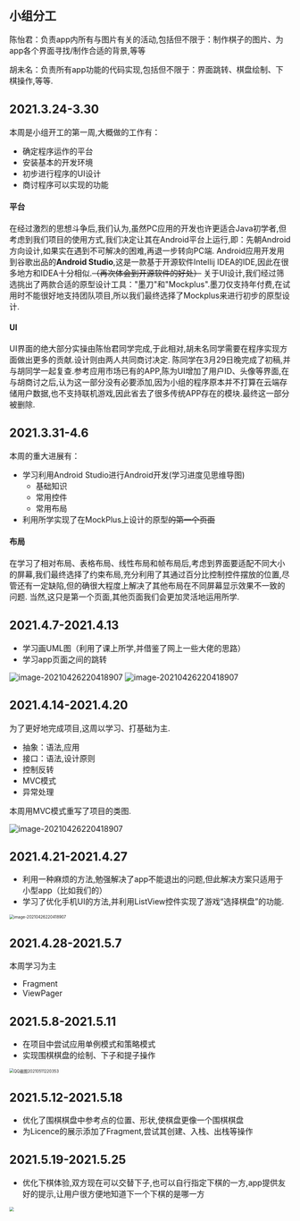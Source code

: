 ## 小组分工

陈怡君：负责app内所有与图片有关的活动,包括但不限于：制作棋子的图片、为app各个界面寻找/制作合适的背景,等等

胡未名：负责所有app功能的代码实现,包括但不限于：界面跳转、棋盘绘制、下棋操作,等等.

## 2021.3.24-3.30

本周是小组开工的第一周,大概做的工作有：
-   确定程序运作的平台
-   安装基本的开发环境
-   初步进行程序的UI设计
-   商讨程序可以实现的功能

#### 平台

在经过激烈的思想斗争后,我们认为,虽然PC应用的开发也许更适合Java初学者,但考虑到我们项目的使用方式,我们决定让其在Android平台上运行,即：先朝Android方向设计,如果实在遇到不可解决的困难,再退一步转向PC端.
Android应用开发用到谷歌出品的**Android Studio**,这是一款基于开源软件Intellij IDEA的IDE,因此在很多地方和IDEA十分相似.~~（再次体会到开源软件的好处）~~
关于UI设计,我们经过筛选挑出了两款合适的原型设计工具："墨刀"和"Mockplus".墨刀仅支持年付费,在试用时不能很好地支持团队项目,所以我们最终选择了Mockplus来进行初步的原型设计.

#### UI
UI界面的绝大部分实操由陈怡君同学完成,于此相对,胡未名同学需要在程序实现方面做出更多的贡献.设计则由两人共同商讨决定.
陈同学在3月29日晚完成了初稿,并与胡同学一起复查.参考应用市场已有的APP,陈为UI增加了用户ID、头像等界面,在与胡商讨之后,认为这一部分没有必要添加,因为小组的程序原本并不打算在云端存储用户数据,也不支持联机游戏,因此省去了很多传统APP存在的模块.最终这一部分被删除.

## 2021.3.31-4.6
本周的重大进展有：

-   学习利用Android Studio进行Android开发(学习进度见思维导图)
    -   基础知识
    -   常用控件
    -   常用布局
-   利用所学实现了在MockPlus上设计的原型~~的第一个页面~~
#### 布局

在学习了相对布局、表格布局、线性布局和帧布局后,考虑到界面要适配不同大小的屏幕,我们最终选择了约束布局,充分利用了其通过百分比控制控件摆放的位置,尽管还有一定缺陷,但的确很大程度上解决了其他布局在不同屏幕显示效果不一致的问题.
当然,这只是第一个页面,其他页面我们会更加灵活地运用所学.

## 2021.4.7-2021.4.13

-   学习画UML图（利用了课上所学,并借鉴了网上一些大佬的思路）
-   学习app页面之间的跳转

<img src="assets/CHIBoard-uml.jpeg" alt="image-20210426220418907" style="zoom:100%;" />

<img src="assets/QQ%E6%88%AA%E5%9B%BE20210413215558.png" alt="image-20210426220418907" style="zoom:100%;" />

## 2021.4.14-2021.4.20

为了更好地完成项目,这周以学习、打基础为主.

-   抽象：语法,应用
-   接口：语法,设计原则
-   控制反转
-   MVC模式
-   异常处理

本周用MVC模式重写了项目的类图.

<img src="assets/CHIBoard-uml-v2.jpeg" alt="image-20210426220418907" style="zoom:100%;" />

## 2021.4.21-2021.4.27

-   利用一种麻烦的方法,勉强解决了app不能退出的问题,但此解决方案只适用于小型app（比如我们的）
-   学习了优化手机UI的方法,并利用ListView控件实现了游戏“选择棋盘”的功能.

<img src="assets/2021.4.28.png" alt="image-20210426220418907" style="zoom:50%;" />

## 2021.4.28-2021.5.7

本周学习为主

- Fragment
- ViewPager

## 2021.5.8-2021.5.11

- 在项目中尝试应用单例模式和策略模式
- 实现围棋棋盘的绘制、下子和提子操作

<img src="assets/QQ%E6%88%AA%E5%9B%BE20210511220353.png" alt="QQ截图20210511220353" style="zoom:50%;" />

## 2021.5.12-2021.5.18

- 优化了围棋棋盘中参考点的位置、形状,使棋盘更像一个围棋棋盘
- 为Licence的展示添加了Fragment,尝试其创建、入栈、出栈等操作

## 2021.5.19-2021.5.25

- 优化下棋体验,双方现在可以交替下子,也可以自行指定下棋的一方,app提供友好的提示,让用户很方便地知道下一个下棋的是哪一方
<img src="assets/2021.5.25.jpg" style="zoom:50%">
